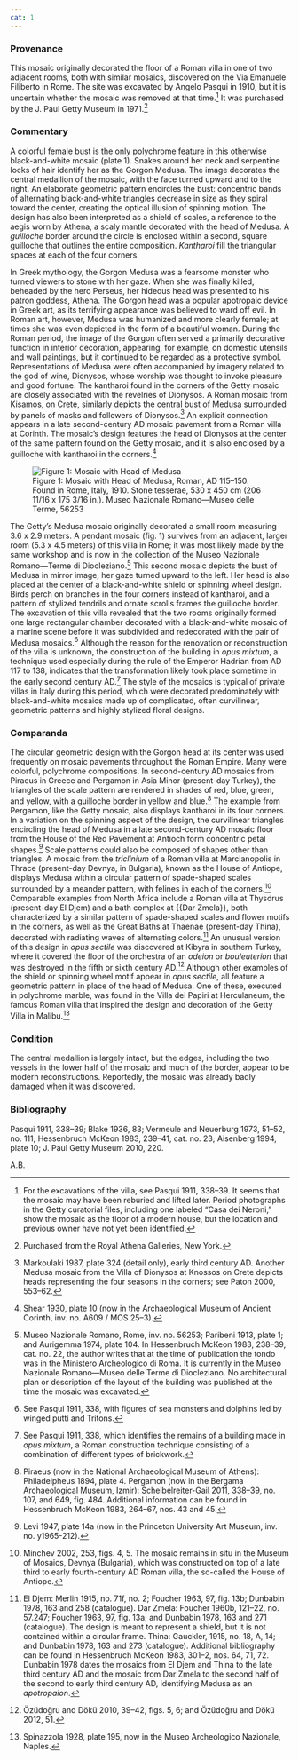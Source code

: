 ```yaml
---
cat: 1
---
```

### Provenance

This mosaic originally decorated the floor of a Roman villa in one of two adjacent rooms, both with similar mosaics, discovered on the Via Emanuele Filiberto in Rome. The site was excavated by Angelo Pasqui in 1910, but it is uncertain whether the mosaic was removed at that time.[^1] It was purchased by the J. Paul Getty Museum in 1971.[^2]

### Commentary

A colorful female bust is the only polychrome feature in this otherwise black-and-white mosaic (plate 1). Snakes around her neck and serpentine locks of hair identify her as the Gorgon Medusa. The image decorates the central medallion of the mosaic, with the face turned upward and to the right. An elaborate geometric pattern encircles the bust: concentric bands of alternating black-and-white triangles decrease in size as they spiral toward the center, creating the optical illusion of spinning motion. The design has also been interpreted as a shield of scales, a reference to the aegis worn by Athena, a scaly mantle decorated with the head of Medusa. A <span class="popup definition" id="def_guilloche">*guilloche*</span> border around the circle is enclosed within a second, square guilloche that outlines the entire composition. <span class="popup definition" id="def_kantharoi">*Kantharoi*</span> fill the triangular spaces at each of the four corners.

In Greek mythology, the Gorgon Medusa was a fearsome monster who turned viewers to stone with her gaze. When she was finally killed, beheaded by the hero Perseus, her hideous head was presented to his patron goddess, Athena. The Gorgon head was a popular apotropaic device in Greek art, as its terrifying appearance was believed to ward off evil. In Roman art, however, Medusa was humanized and more clearly female; at times she was even depicted in the form of a beautiful woman. During the Roman period, the image of the Gorgon often served a primarily decorative function in interior decoration, appearing, for example, on domestic utensils and wall paintings, but it continued to be regarded as a protective symbol. Representations of Medusa were often accompanied by imagery related to the god of wine, Dionysos, whose worship was thought to invoke pleasure and good fortune. The kantharoi found in the corners of the Getty mosaic are closely associated with the revelries of Dionysos. A Roman mosaic from <span class="popup location" id="location_23373">Kisamos</span>, on Crete, similarly depicts the central bust of Medusa surrounded by panels of masks and followers of Dionysos.[^3] An explicit connection appears in a late second-century AD mosaic pavement from a <span class="popup pic" id="pic_01">Roman villa</span> at <span class="popup location" id="location_17070">Corinth</span>. The mosaic’s design features the head of Dionysos at the center of the same pattern found on the Getty mosaic, and it is also enclosed by a guilloche with kantharoi in the corners.[^4]

<figure markdown="0" class="inline-figure" id="fig01">
  <img src='<%= image_path("figures/fig01.jpg") %>' alt="Figure 1: Mosaic with Head of Medusa" />
  <figcaption>Figure 1: Mosaic with Head of Medusa, Roman, AD 115–150. Found in Rome, Italy, 1910. Stone tesserae, 530 x 450 cm (206 11/16 x 175 3/16 in.). Museo Nazionale Romano—Museo delle Terme, 56253</figcaption>
</figure>

The Getty’s Medusa mosaic originally decorated a small room measuring 3.6 x 2.9 meters. A pendant mosaic (fig. 1) survives from an adjacent, larger room (5.3 x 4.5 meters) of this villa in Rome; it was most likely made by the same workshop and is now in the collection of the Museo Nazionale Romano—Terme di Diocleziano.[^5] This second mosaic depicts the bust of Medusa in mirror image, her gaze turned upward to the left. Her head is also placed at the center of a black-and-white shield or spinning wheel design. Birds perch on branches in the four corners instead of kantharoi, and a pattern of stylized tendrils and ornate scrolls frames the guilloche border. The excavation of this villa revealed that the two rooms originally formed one large rectangular chamber decorated with a black-and-white mosaic of a marine scene before it was subdivided and redecorated with the pair of Medusa mosaics.[^6] Although the reason for the renovation or reconstruction of the villa is unknown, the construction of the building in <span class="popup definition" id="def_opus-mixtum">*opus mixtum*</span>, a technique used especially during the rule of the Emperor Hadrian from AD 117 to 138, indicates that the transformation likely took place sometime in the early second century AD.[^7] The style of the mosaics is typical of private villas in Italy during this period, which were decorated predominately with black-and-white mosaics made up of complicated, often curvilinear, geometric patterns and highly stylized floral designs.

### Comparanda

The circular geometric design with the Gorgon head at its center was used frequently on mosaic pavements throughout the Roman Empire. Many were colorful, polychrome compositions. In second-century AD <span class="popup pic" id="pic_02">mosaics</span> from <span class="popup location" id="location_22389">Piraeus</span> in Greece and <span class="popup location" id="location_21158">Pergamon</span> in Asia Minor (present-day Turkey), the triangles of the scale pattern are rendered in shades of red, blue, green, and yellow, with a guilloche border in yellow and blue.[^8] The <span class="popup pic" id="pic_03">example from Pergamon</span>, like the Getty mosaic, also displays kantharoi in its four corners. In a variation on the spinning aspect of the design, the curvilinear triangles encircling the head of Medusa in a late second-century AD mosaic floor from the <span class="popup pic" id="pic_04">House of the Red Pavement</span> at Antioch form concentric petal shapes.[^9] Scale patterns could also be composed of shapes other than triangles. A mosaic from the <span class="popup definition" id="def_triclinium">*triclinium*</span> of a Roman villa at <span class="popup location" id="location_216878">Marcianopolis</span> in Thrace (present-day Devnya, in Bulgaria), known as the <span class="popup pic" id="pic_05">House of Antiope</span>, displays Medusa within a circular pattern of spade-shaped scales surrounded by a meander pattern, with felines in each of the corners.[^10] Comparable examples from North Africa include a Roman villa at <span class="popup location" id="location_21592">Thysdrus</span> (present-day El Djem) and a <span class="popup pic" id="pic_06">bath complex</span> at {{Dar Zmela}}, both characterized by a similar pattern of spade-shaped scales and flower motifs in the corners, as well as the Great Baths at <span class="popup location" id="location_21865">Thaenae</span> (present-day Thina), decorated with radiating waves of alternating colors.[^11] An unusual version of this design in <span class="popup definition" id="def_opus-sectile">*opus sectile*</span> was discovered at <span class="popup location" id="location_27746">Kibyra</span> in southern Turkey, where it covered the <span class="popup pic" id="pic_07">floor of the orchestra</span> of an <span class="popup definition" id="def_odeion">*odeion*</span> or <span class="popup definition" id="def_bouleuterion">*bouleuterion*</span> that was destroyed in the fifth or sixth century AD.[^12] Although other examples of the shield or spinning wheel motif appear in *opus sectile*, all feature a geometric pattern in place of the head of Medusa. One of these, executed in polychrome marble, was found in the Villa dei Papiri at Herculaneum, the famous Roman villa that inspired the design and decoration of the Getty Villa in Malibu.[^13]

### Condition

The central medallion is largely intact, but the edges, including the two vessels in the lower half of the mosaic and much of the border, appear to be modern reconstructions. Reportedly, the mosaic was already badly damaged when it was discovered.

### Bibliography

Pasqui 1911, 338–39; Blake 1936, 83; Vermeule and Neuerburg 1973, 51–52, no. 111; Hessenbruch McKeon 1983, 239–41, cat. no. 23; Aisenberg 1994, plate 10; J. Paul Getty Museum 2010, 220.

A.B.

[^1]: For the excavations of the villa, see Pasqui 1911, 338–39. It seems that the mosaic may have been reburied and lifted later. Period photographs in the Getty curatorial files, including one labeled “Casa dei Neroni,” show the mosaic as the floor of a modern house, but the location and previous owner have not yet been identified.

[^2]: Purchased from the Royal Athena Galleries, New York.

[^3]: Markoulaki 1987, plate 324 (detail only), early third century AD. Another Medusa mosaic from the Villa of Dionysos at Knossos on Crete depicts heads representing the four seasons in the corners; see Paton 2000, 553–62.

[^4]: Shear 1930, plate 10 (now in the Archaeological Museum of Ancient Corinth, inv. no. A609 / MOS 25–3).

[^5]: Museo Nazionale Romano, Rome, inv. no. 56253; Paribeni 1913, plate 1; and Aurigemma 1974, plate 104. In Hessenbruch McKeon 1983, 238–39, cat. no. 22, the author writes that at the time of publication the tondo was in the Ministero Archeologico di Roma. It is currently in the Museo Nazionale Romano—Museo delle Terme di Diocleziano. No architectural plan or description of the layout of the building was published at the time the mosaic was excavated.

[^6]: See Pasqui 1911, 338, with figures of sea monsters and dolphins led by winged putti and Tritons.

[^7]: See Pasqui 1911, 338, which identifies the remains of a building made in *opus mixtum*, a Roman construction technique consisting of a combination of different types of brickwork.

[^8]: Piraeus (now in the National Archaeological Museum of Athens): Philadelpheus 1894, plate 4. Pergamon (now in the Bergama Archaeological Museum, Izmir): Scheibelreiter-Gail 2011, 338–39, no. 107, and 649, fig. 484. Additional information can be found in Hessenbruch McKeon 1983, 264–67, nos. 43 and 45.

[^9]: Levi 1947, plate 14a (now in the Princeton University Art Museum, inv. no. y1965-212).

[^10]: Minchev 2002, 253, figs. 4, 5. The mosaic remains in situ in the Museum of Mosaics, Devnya (Bulgaria), which was constructed on top of a late third to early fourth-century AD Roman villa, the so-called the House of Antiope.

[^11]: El Djem: Merlin 1915, no. 71f, no. 2; Foucher 1963, 97, fig. 13b; Dunbabin 1978, 163 and 258 (catalogue). Dar Zmela: Foucher 1960b, 121–22, no. 57.247; Foucher 1963, 97, fig. 13a; and Dunbabin 1978, 163 and 271 (catalogue). The design is meant to represent a shield, but it is not contained within a circular frame. Thina: Gauckler, 1915, no. 18, A, 14; and Dunbabin 1978, 163 and 273 (catalogue). Additional bibliography can be found in Hessenbruch McKeon 1983, 301–2, nos. 64, 71, 72. Dunbabin 1978 dates the mosaics from El Djem and Thina to the late third century AD and the mosaic from Dar Zmela to the second half of the second to early third century AD, identifying Medusa as an *apotropaion*.

[^12]: Özüdoğru and Dökü 2010, 39–42, figs. 5, 6; and Özüdoğru and Dökü 2012, 51.

[^13]: Spinazzola 1928, plate 195, now in the Museo Archeologico Nazionale, Naples.
